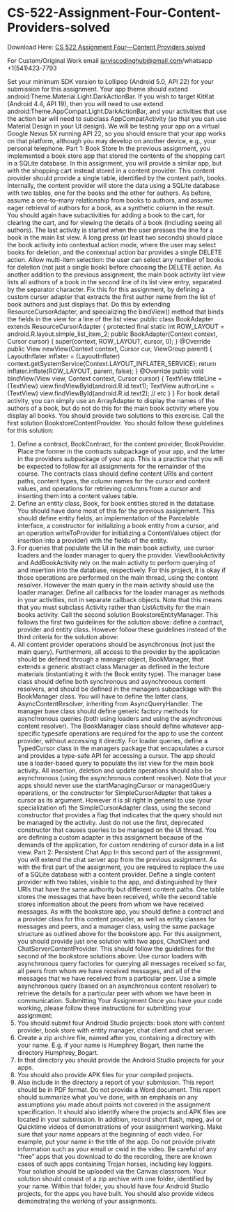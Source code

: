 # CS-522-Assignment-Four-Content-Providers-solved

Download Here: [CS 522 Assignment Four—Content Providers solved](https://jarviscodinghub.com/assignment/assignment-four-content-providers-solution/)

For Custom/Original Work email jarviscodinghub@gmail.com/whatsapp +1(541)423-7793

Set your minimum SDK version to Lollipop (Android 5.0, API 22) for your submission
for this assignment. Your app theme should extend
android:Theme.Material.Light.DarkActionBar. If you wish to target KitKat
(Android 4.4, API 19), then you will need to use extend
android:Theme.AppCompat.Light.DarkActionBar, and your activities that use the
action bar will need to subclass AppCompatActivity (so that you can use Material
Design in your UI design). We will be testing your app on a virtual Google Nexus 5X
running API 22, so you should ensure that your app works on that platform, although you
may develop on another device, e.g., your personal telephone.
Part 1: Book Store
In the previous assignment, you implemented a book store app that stored the contents of
the shopping cart in a SQLite database. In this assignment, you will provide a similar
app, but with the shopping cart instead stored in a content provider. This content
provider should provide a single table, identified by the content path, books. Internally,
the content provider will store the data using a SQLite database with two tables, one for
the books and the other for authors. As before, assume a one-to-many relationship from
books to authors, and assume eager retrieval of authors for a book, as a synthetic column
in the result. You should again have subactivities for adding a book to the cart, for
clearing the cart, and for viewing the details of a book (including seeing all authors). The
last activity is started when the user presses the line for a book in the main list view. A
long press (at least two seconds) should place the book activity into contextual action
mode, where the user may select books for deletion, and the contextual action bar
provides a single DELETE action. Allow multi-item selection: the user can select any
number of books for deletion (not just a single book) before choosing the DELETE
action.
As another addition to the previous assignment, the main book activity list view lists all
authors of a book in the second line of its list view entry, separated by the separator
character. Fix this for this assignment, by defining a custom cursor adapter that extracts
the first author name from the list of book authors and just displays that. Do this by
extending ResourceCursorAdapter, and specializing the bindView() method that binds
the fields in the view for a line of the list view:
public class BookAdapter extends ResourceCursorAdapter {
protected final static int ROW_LAYOUT = android.R.layout.simple_list_item_2;
public BookAdapter(Context context, Cursor cursor) {
super(context, ROW_LAYOUT, cursor, 0);
}
@Override
public View newView(Context context, Cursor cur, ViewGroup parent) {
LayoutInflater inflater = (LayoutInflater)
context.getSystemService(Context.LAYOUT_INFLATER_SERVICE);
return inflater.inflate(ROW_LAYOUT, parent, false);
}
@Override
public void bindView(View view, Context context, Cursor cursor) {
TextView titleLine = (TextView) view.findViewById(android.R.id.text1);
TextView authorLine = (TextView) view.findViewById(android.R.id.text2);
// etc
}
}
For book detail activity, you can simply use an ArrayAdapter to display the names of
the authors of a book, but do not do this for the main book activity where you display all
books.
You should provide two solutions to this exercise.
Call the first solution BookstoreContentProvider. You should follow these guidelines
for this solution:
1. Define a contract, BookContract, for the content provider, BookProvider. Place the
former in the contracts subpackage of your app, and the latter in the providers
subpackage of your app. This is a practice that you will be expected to follow for all
assignments for the remainder of the course. The contracts class should define
content URIs and content paths, content types, the column names for the cursor and
content values, and operations for retrieving columns from a cursor and inserting
them into a content values table.
2. Define an entity class, Book, for book entities stored in the database. You should
have done most of this for the previous assignment. This should define entity fields,
an implementation of the Parcelable interface, a constructor for initializing a book
entity from a cursor, and an operation writeToProvider for initializing a
ContentValues object (for insertion into a provider) with the fields of the entity.
3. For queries that populate the UI in the main book activity, use cursor loaders and the
loader manager to query the provider. ViewBookActivity and AddBookActivity rely
on the main activity to perform querying of and insertion into the database,
respectively. For this project, it is okay if those operations are performed on the main
thread, using the content resolver. However the main query in the main activity
should use the loader manager. Define all callbacks for the loader manager as
methods in your activities, not in separate callback objects. Note that this means that
you must subclass Activity rather than ListActivity for the main books activity.
Call the second solution BookstoreEntityManager. This follows the first two
guidelines for the solution above: define a contract, provider and entity class. However
follow these guidelines instead of the third criteria for the solution above:
3. All content provider operations should be asynchronous (not just the main query).
Furthermore, all access to the provider by the application should be defined through a
manager object, BookManager, that extends a generic abstract class Manager as
defined in the lecture materials (instantiating it with the Book entity type). The
manager base class should define both synchronous and asynchronous content
resolvers, and should be defined in the managers subpackage with the BookManager
class. You will have to define the latter class, AsyncContentResolver, inheriting
from AsyncQueryHandler. The manager base class should define generic factory
methods for asynchronous queries (both using loaders and using the asynchronous
content resolver). The BookManager class should define whatever app-specific typesafe operations are required for the app to use the content provider, without accessing
it directly. For loader queries, define a TypedCursor class in the managers
package that encapsulates a cursor and provides a type-safe API for accessing a
cursor. The app should use a loader-based query to populate the list view for the
main book activity. All insertion, deletion and update operations should also be
asynchronous (using the asynchronous content resolver).
Note that your apps should never use the startManagingCursor or managedQuery
operations, or the constructor for SimpleCursorAdapter that takes a cursor as its
argument. However it is all right in general to use (your specialization of) the
SimpleCursorAdapter class, using the second constructor that provides a flag that
indicates that the query should not be managed by the activity. Just do not use the first,
deprecated constructor that causes queries to be managed on the UI thread. You are
defining a custom adapter in this assignment because of the demands of the application,
for custom rendering of cursor data in a list view.
Part 2: Persistent Chat App
In this second part of the assignment, you will extend the chat server app from the
previous assignment. As with the first part of the assignment, you are required to replace
the use of a SQLite database with a content provider. Define a single content provider
with two tables, visible to the app, and distinguished by their URIs that have the same
authority but different content paths. One table stores the messages that have been
received, while the second table stores information about the peers from whom we have
received messages. As with the bookstore app, you should define a contract and a
provider class for this content provider, as well as entity classes for messages and peers,
and a manager class, using the same package structure as outlined above for the
bookstore app.
For this assignment, you should provide just one solution with two apps, ChatClient
and ChatServerContentProvider. This should follow the guidelines for the second of
the bookstore solutions above: Use cursor loaders with asynchronous query factories for
querying all messages received so far, all peers from whom we have received messages,
and all of the messages that we have received from a particular peer. Use a simple
asynchronous query (based on an asynchronous content resolver) to retrieve the details
for a particular peer with whom we have been in communication.
Submitting Your Assignment
Once you have your code working, please follow these instructions for submitting your
assignment:
1. You should submit four Android Studio projects: book store with content provider,
book store with entity manager, chat client and chat server.
2. Create a zip archive file, named after you, containing a directory with your name. E.g.
if your name is Humphrey Bogart, then name the directory Humphrey_Bogart.
3. In that directory you should provide the Android Studio projects for your apps.
4. You should also provide APK files for your compiled projects.
5. Also include in the directory a report of your submission. This report should be in
PDF format. Do not provide a Word document. This report should summarize what
you’ve done, with an emphasis on any assumptions you made about points not
covered in the assignment specification. It should also identify where the projects
and APK files are located in your submission.
In addition, record short flash, mpeg, avi or Quicktime videos of demonstrations of your
assignment working. Make sure that your name appears at the beginning of each video.
For example, put your name in the title of the app. Do not provide private information
such as your email or cwid in the video. Be careful of any “free” apps that you download
to do the recording, there are known cases of such apps containing Trojan horses,
including key loggers.
Your solution should be uploaded via the Canvas classroom. Your solution should
consist of a zip archive with one folder, identified by your name. Within that folder, you
should have four Android Studio projects, for the apps you have built. You should also
provide videos demonstrating the working of your assignments.
